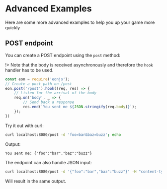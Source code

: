 # Advanced Examples
Here are some more advanced examples to help you up your game more quickly

## POST endpoint
You can create a POST endpoint using the `post` method:

!> Note that the body is received asynchronously and therefore the `hook` handler has to be used.

```js
const eon = require('eonjs');
// Create a post path on /post
eon.post('/post').hook((req, res) => {
    // Listen for the arrival of the body
    req.on('body', _ => {
        // Send back a response
        res.end(`You sent me ${JSON.stringify(req.body)}`);
    });
})
```
Try it out with curl:
```bash
curl localhost:8080/post -d 'foo=bar&baz=buzz'; echo
```
Output:
```txt
You sent me: {"foo":"bar","baz":"buzz"}
```
The endpoint can also handle JSON input:
```bash
curl localhost:8080/post -d '{"foo":"bar","baz":"buzz"}' -H "content-type:application/json"; echo
```
Will result in the same output.